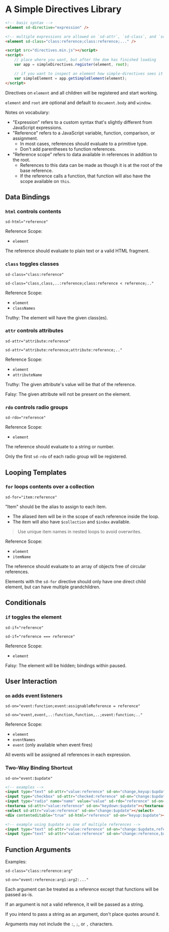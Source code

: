 # A Simple Directives Library

```html
<!-- basic syntax -->
<element sd-directive="expression" />

<!-- multiple expressions are allowed on `sd-attr`, `sd-class`, and `sd-on` -->
<element sd-class="class:reference;class:reference;..." />

<script src="directives.min.js"></script>
<script>
    // place where you want, but after the dom has finished loading
    var app = simpleDirectives.register(element, root);

    // if you want to inspect an element how simple-directives sees it
    var simpleElement = app.getSimpleElement(element);
</script>
```

Directives on `element` and all children will be registered and start working.

`element` and `root` are optional and default to `document.body` and `window`.

Notes on vocabulary:

-   "Expression" refers to a custom syntax that's slightly different from JavaScript expressions.
-   "Reference" refers to a JavaScript variable, function, comparison, or assignment.
    -   In most cases, references should evaluate to a primitive type.
    -   Don't add parentheses to function references.
-   "Reference scope" refers to data available in references in addition to the root.
    -   References to this data can be made as though it is at the root of the base reference.
    -   If the reference calls a function, that function will also have the scope available on `this`.

## Data Bindings

### `html` controls contents

`sd-html="reference"`

Reference Scope:

-   `element`

The reference should evaluate to plain text or a valid HTML fragment.

### `class` toggles classes

`sd-class="class:reference"`

`sd-class="class,class,..:reference;class:reference < reference;.."`

Reference Scope:

-   `element`
-   `classNames`

Truthy: The element will have the given class(es).

### `attr` controls attributes

`sd-attr="attribute:reference"`

`sd-attr="attribute:reference;attribute:reference;.."`

Reference Scope:

-   `element`
-   `attributeName`

Truthy: The given attribute's value will be that of the reference.

Falsy: The given attribute will not be present on the element.

### `rdo` controls radio groups

`sd-rdo="reference"`

Reference Scope:

-   `element`

The reference should evaluate to a string or number.

Only the first `sd-rdo` of each radio group will be registered.

## Looping Templates

### `for` loops contents over a collection

`sd-for="item:reference"`

"Item" should be the alias to assign to each item.

-   The aliased item will be in the scope of each reference inside the loop.
-   The item will also have `$collection` and `$index` available.

> Use unique item names in nested loops to avoid overwrites.

Reference Scope:

-   `element`
-   `itemName`

The reference should evaluate to an array of objects free of circular references.

Elements with the `sd-for` directive should only have one direct child element, but can have multiple grandchildren.

## Conditionals

### `if` toggles the element

`sd-if="reference"`

`sd-if="reference === reference"`

Reference Scope:

-   `element`

Falsy: The element will be hidden; bindings within paused.

## User Interaction

### `on` adds event listeners

`sd-on="event:function;event:assignableReference = reference"`

`sd-on="event,event,..:function,function,..;event:function;.."`

Reference Scope:

-   `element`
-   `eventNames`
-   `event` (only available when event fires)

All events will be assigned all references in each expression.

### Two-Way Binding Shortcut

`sd-on="event:$update"`

```html
<!-- examples -->
<input type="text" sd-attr="value:reference" sd-on="change,keyup:$update" />
<input type="checkbox" sd-attr="checked:reference" sd-on="change:$update" />
<input type="radio" name="name" value="value" sd-rdo="reference" sd-on="change:$update" />
<textarea sd-attr="value:reference" sd-on="keydown:$update"></textarea>
<select sd-attr="value:reference" sd-on="change:$update"></select>
<div contenteditable="true" sd-html="reference" sd-on="keyup:$update"></div>

<!-- example using $update as one of multiple references -->
<input type="text" sd-attr="value:reference" sd-on="change:$update,reference" />
<input type="text" sd-attr="value:reference" sd-on="change:reference,$update,..." />
```

## Function Arguments

Examples:

`sd-class="class:reference:arg"`

`sd-on="event:reference:arg1:arg2:..."`

Each argument can be treated as a reference except that functions will be passed as-is.

If an argument is not a valid reference, it will be passed as a string.

If you intend to pass a string as an argument, don't place quotes around it.

Arguments may not include the `:`, `;`, or `,` characters.

